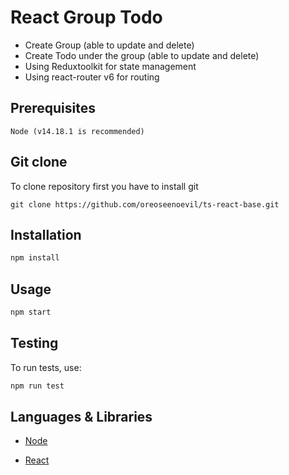 # React Group Todo

- Create Group (able to update and delete)
- Create Todo under the group (able to update and delete)
- Using Reduxtoolkit for state management
- Using react-router v6 for routing

## Prerequisites

```
Node (v14.18.1 is recommended)
```

## Git clone

To clone repository first you have to install git

```
git clone https://github.com/oreoseenoevil/ts-react-base.git
```

## Installation

```bash
npm install
```

## Usage

```bash
npm start
```

## Testing

To run tests, use:

```bash
npm run test
```

## Languages & Libraries

- [Node](https://nodejs.org/en/)

- [React](https://reactjs.org/)
